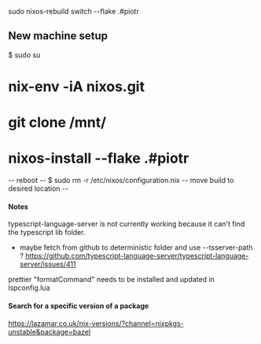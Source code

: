 sudo nixos-rebuild switch --flake .#piotr


## New machine setup
  $ sudo su
  # nix-env -iA nixos.git
  # git clone <repo> /mnt/<path>
  # nixos-install --flake .#piotr
  -- reboot --
  $ sudo rm -r /etc/nixos/configuration.nix
  -- move build to desired location --



#### Notes

typescript-language-server is not currently working because it can't find the
typescript lib folder.
  - maybe fetch from github to deterministic folder and use --tsserver-path ?
  https://github.com/typescript-language-server/typescript-language-server/issues/411


prettier "formatCommand" needs to be installed and updated in lspconfig.lua


#### Search for a specific version of a package

https://lazamar.co.uk/nix-versions/?channel=nixpkgs-unstable&package=bazel


